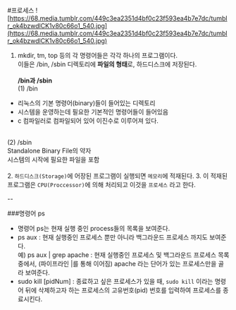 #프로세스
![https://68.media.tumblr.com/449c3ea2351d4bf0c23f593ea4b7e7dc/tumblr_ok4bzwdlCK1v80c66o1_540.jpg](https://68.media.tumblr.com/449c3ea2351d4bf0c23f593ea4b7e7dc/tumblr_ok4bzwdlCK1v80c66o1_540.jpg)

1. mkdir, tm, top 등의 각 명령어들은 각각 하나의 프로그램이다.<br> 이들은 /bin, /sbin 디렉토리에 **파일의 형태**로, 하드디스크에 저장된다.<br><br>
**/bin과 /sbin** <br>
(1) /bin<br>
- 리눅스의 기본 명령어(binary)들이 들어있는 디렉토리
- 시스템을 운영하는데 필요한 기본적인 명령어들이 들어있음
- c 컴파일러로 컴파일되어 있어 이진수로 이루어져 있다.<br><br>

(2) /sbin<br>
Standalone Binary File의 약자<br>
시스템의 시작에 필요한 파일을 포함<br><br>
2. `하드디스크(Storage)`에 어장된 프로그램이 실행되면 `메모리`에 적재된다.
3. 이 적재된 프로그램은 `CPU(Proccessor)`에 의해 처리되고 이것을 `프로세스` 라고 한다.

--


###명령어 ps
- 명령어 ps는 현재 실행 중인 process들의 목록을 보여준다.<br>
- ps aux : 현재 실행중인 프로세스 뿐만 아니라 백그라운드 프로세스 까지도 보여준다.<br>
예) ps aux | grep apache : 현재 실행중인 프로세스 및 백그라운드 프로세스 목록 중에서, (파이프라인 |를 통해 이어짐) apache 라는 단어가 있는 프로세스만을 골라 보여준다.<br>
- sudo kill [pidNum] : 종료하고 싶은 프로세스가 있을 때, `sudo kill` 이라는 명령어 뒤에 삭제하고자 하는 프로세스의 고유번호(pid) 번호를 입력하여 프로세스를 종료시킨다.
